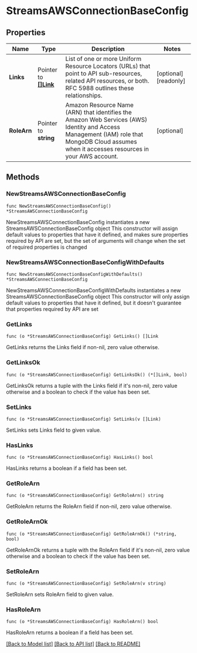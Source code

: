 # StreamsAWSConnectionBaseConfig

## Properties

Name | Type | Description | Notes
------------ | ------------- | ------------- | -------------
**Links** | Pointer to [**[]Link**](Link.md) | List of one or more Uniform Resource Locators (URLs) that point to API sub-resources, related API resources, or both. RFC 5988 outlines these relationships. | [optional] [readonly] 
**RoleArn** | Pointer to **string** | Amazon Resource Name (ARN) that identifies the Amazon Web Services (AWS) Identity and Access Management (IAM) role that MongoDB Cloud assumes when it accesses resources in your AWS account. | [optional] 

## Methods

### NewStreamsAWSConnectionBaseConfig

`func NewStreamsAWSConnectionBaseConfig() *StreamsAWSConnectionBaseConfig`

NewStreamsAWSConnectionBaseConfig instantiates a new StreamsAWSConnectionBaseConfig object
This constructor will assign default values to properties that have it defined,
and makes sure properties required by API are set, but the set of arguments
will change when the set of required properties is changed

### NewStreamsAWSConnectionBaseConfigWithDefaults

`func NewStreamsAWSConnectionBaseConfigWithDefaults() *StreamsAWSConnectionBaseConfig`

NewStreamsAWSConnectionBaseConfigWithDefaults instantiates a new StreamsAWSConnectionBaseConfig object
This constructor will only assign default values to properties that have it defined,
but it doesn't guarantee that properties required by API are set

### GetLinks

`func (o *StreamsAWSConnectionBaseConfig) GetLinks() []Link`

GetLinks returns the Links field if non-nil, zero value otherwise.

### GetLinksOk

`func (o *StreamsAWSConnectionBaseConfig) GetLinksOk() (*[]Link, bool)`

GetLinksOk returns a tuple with the Links field if it's non-nil, zero value otherwise
and a boolean to check if the value has been set.

### SetLinks

`func (o *StreamsAWSConnectionBaseConfig) SetLinks(v []Link)`

SetLinks sets Links field to given value.

### HasLinks

`func (o *StreamsAWSConnectionBaseConfig) HasLinks() bool`

HasLinks returns a boolean if a field has been set.
### GetRoleArn

`func (o *StreamsAWSConnectionBaseConfig) GetRoleArn() string`

GetRoleArn returns the RoleArn field if non-nil, zero value otherwise.

### GetRoleArnOk

`func (o *StreamsAWSConnectionBaseConfig) GetRoleArnOk() (*string, bool)`

GetRoleArnOk returns a tuple with the RoleArn field if it's non-nil, zero value otherwise
and a boolean to check if the value has been set.

### SetRoleArn

`func (o *StreamsAWSConnectionBaseConfig) SetRoleArn(v string)`

SetRoleArn sets RoleArn field to given value.

### HasRoleArn

`func (o *StreamsAWSConnectionBaseConfig) HasRoleArn() bool`

HasRoleArn returns a boolean if a field has been set.

[[Back to Model list]](../README.md#documentation-for-models) [[Back to API list]](../README.md#documentation-for-api-endpoints) [[Back to README]](../README.md)


